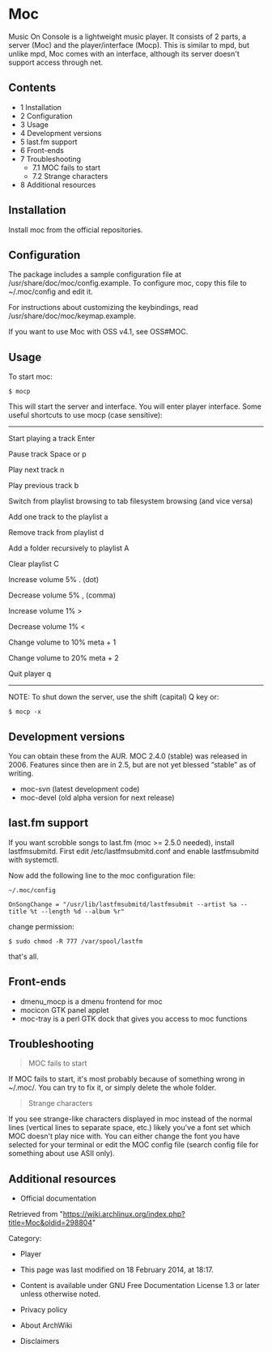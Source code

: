 Moc
===

Music On Console is a lightweight music player. It consists of 2 parts,
a server (Moc) and the player/interface (Mocp). This is similar to mpd,
but unlike mpd, Moc comes with an interface, although its server doesn't
support access through net.

Contents
--------

-   1 Installation
-   2 Configuration
-   3 Usage
-   4 Development versions
-   5 last.fm support
-   6 Front-ends
-   7 Troubleshooting
    -   7.1 MOC fails to start
    -   7.2 Strange characters
-   8 Additional resources

Installation
------------

Install moc from the official repositories.

Configuration
-------------

The package includes a sample configuration file at
/usr/share/doc/moc/config.example. To configure moc, copy this file to
~/.moc/config and edit it.

For instructions about customizing the keybindings, read
/usr/share/doc/moc/keymap.example.

If you want to use Moc with OSS v4.1, see OSS#MOC.

Usage
-----

To start moc:

    $ mocp

This will start the server and interface. You will enter player
interface. Some useful shortcuts to use mocp (case sensitive):

  --------------------------------------- ------------
  Start playing a track                   Enter

  Pause track                             Space or p

  Play next track                         n

  Play previous track                     b

  Switch from playlist browsing to        tab
   filesystem browsing (and vice versa)   

  Add one track to the playlist           a

  Remove track from playlist              d

  Add a folder recursively to playlist    A

  Clear playlist                          C

  Increase volume 5%                      . (dot)

  Decrease volume 5%                      , (comma)

  Increase volume 1%                      >

  Decrease volume 1%                      <

  Change volume to 10%                    meta + 1

  Change volume to 20%                    meta + 2

  Quit player                             q
  --------------------------------------- ------------

NOTE: To shut down the server, use the shift (capital) Q key or:

    $ mocp -x

Development versions
--------------------

You can obtain these from the AUR. MOC 2.4.0 (stable) was released in
2006. Features since then are in 2.5, but are not yet blessed “stable”
as of writing.

-   moc-svn (latest development code)
-   moc-devel (old alpha version for next release)

last.fm support
---------------

If you want scrobble songs to last.fm (moc >= 2.5.0 needed), install
lastfmsubmitd. First edit /etc/lastfmsubmitd.conf and enable
lastfmsubmitd with systemctl.

Now add the following line to the moc configuration file:

    ~/.moc/config

    OnSongChange = "/usr/lib/lastfmsubmitd/lastfmsubmit --artist %a --title %t --length %d --album %r"

change permission:

    $ sudo chmod -R 777 /var/spool/lastfm

that's all.

Front-ends
----------

-   dmenu_mocp is a dmenu frontend for moc
-   mocicon GTK panel applet
-   moc-tray is a perl GTK dock that gives you access to moc functions

Troubleshooting
---------------

> MOC fails to start

If MOC fails to start, it's most probably because of something wrong in
~/.moc/. You can try to fix it, or simply delete the whole folder.

> Strange characters

If you see strange-like characters displayed in moc instead of the
normal lines (vertical lines to separate space, etc.) likely you've a
font set which MOC doesn't play nice with. You can either change the
font you have selected for your terminal or edit the MOC config file
(search config file for something about use ASII only).

Additional resources
--------------------

-   Official documentation

Retrieved from
"https://wiki.archlinux.org/index.php?title=Moc&oldid=298804"

Category:

-   Player

-   This page was last modified on 18 February 2014, at 18:17.
-   Content is available under GNU Free Documentation License 1.3 or
    later unless otherwise noted.
-   Privacy policy
-   About ArchWiki
-   Disclaimers
